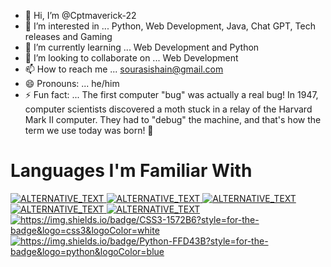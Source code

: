 - 👋 Hi, I’m @Cptmaverick-22
- 👀 I’m interested in ... Python, Web Development, Java, Chat GPT, Tech releases and Gaming
- 🌱 I’m currently learning ... Web Development and Python
- 💞️ I’m looking to collaborate on ... Web Development
- 📫 How to reach me ... sourasishain@gmail.com
- 😄 Pronouns: ... he/him
- ⚡ Fun fact: ... The first computer "bug" was actually a real bug! In 1947, computer scientists discovered a moth stuck in a relay of the Harvard Mark II computer. They had to "debug" the machine, and that's how the term we use today was born! 🐛

# Languages I'm Familiar With

<a href="TARGET_LINK">
    <img alt="ALTERNATIVE_TEXT" src="https://img.shields.io/badge/MySQL-005C84?style=for-the-badge&logo=mysql&logoColor=white" />
</a>

<a href="TARGET_LINK">
    <img alt="ALTERNATIVE_TEXT" src="https://img.shields.io/badge/Oracle-F80000?style=for-the-badge&logo=Oracle&logoColor=white" />
</a>

<a href="TARGET_LINK">
    <img alt="ALTERNATIVE_TEXT" src="https://img.shields.io/badge/Jupyter-F37626.svg?&style=for-the-badge&logo=Jupyter&logoColor=white" />
</a>

<a href="TARGET_LINK">
    <img alt="ALTERNATIVE_TEXT" src="https://img.shields.io/badge/C-00599C?style=for-the-badge&logo=c&logoColor=white" />
</a>

<a href="TARGET_LINK">
    <img alt="ALTERNATIVE_TEXT" src="https://img.shields.io/badge/HTML5-E34F26?style=for-the-badge&logo=html5&logoColor=white" />
</a>

<a href="TARGET_LINK">
    <img alt="https://img.shields.io/badge/CSS3-1572B6?style=for-the-badge&logo=css3&logoColor=white" />
</a>

<a href="TARGET_LINK">
    <img alt="https://img.shields.io/badge/Python-FFD43B?style=for-the-badge&logo=python&logoColor=blue" />
</a>






<!---
Cptmaverick-22/Cptmaverick-22 is a ✨ special ✨ repository because its `README.md` (this file) appears on your GitHub profile.
You can click the Preview link to take a look at your changes.
--->
